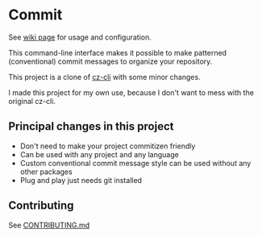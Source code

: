 # Commit

See [wiki page](https://github.com/alt-art/commit/wiki) for usage and configuration.

This command-line interface makes it possible to make patterned (conventional) commit messages to organize your repository.

This project is a clone of [cz-cli](https://github.com/commitizen/cz-cli) with some minor changes.

I made this project for my own use, because I don't want to mess with the original cz-cli.

## Principal changes in this project

- Don't need to make your project commitizen friendly
- Can be used with any project and any language
- Custom conventional commit message style can be used without any other packages
- Plug and play just needs git installed

## Contributing

See [CONTRIBUTING.md](https://github.com/alt-art/commit/blob/main/CONTRIBUTING.md)
